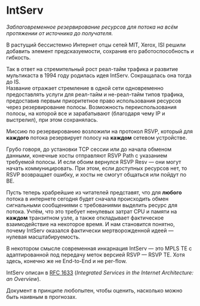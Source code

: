 # IntServ

_Заблаговременное резервирование ресурсов для потока на всём протяжении от источника до получателя._

В растущий бессистемно Интернет отцы сетей MIT, Xerox, ISI решили добавить элемент предсказуемости, сохранив его работоспособность и гибкость.

Так в ответ на стремительный рост реал-тайм трафика и развитие мультикаста в 1994 году родилась идея IntServ. Сокращалась она тогда до IS.  
Название отражает стремление в одной сети одновременно предоставлять услуги для реал-тайм и не-реал-тайм типов трафика, предоставив первым приоритетное право использования ресурсов через резервирование полосы. Возможность переиспользования полосы, на которой все и зарабатывают \(благодаря чему IP и выстрелил\), при этом сохранялась.

Миссию по резервированию возложили на протокол RSVP, который для **каждого** потока резервирует полосу на **каждом** сетевом устройстве.

Грубо говоря, до установки TCP сессии или до начала обменом данными, конечные хосты отправляют RSVP Path с указанием требуемой полосы. И если обоим вернулся RSVP Resv — они могут начать коммуницировать. При этом, если доступных ресурсов нет, то RSVP возвращает ошибку, и хосты не смогут общаться или пойдут по BE.

Пусть теперь храбрейшие из читателей представят, что для **любого** потока в интернете сегодня будет сначала происходить обмен сигнальными сообщениями с требованиями выделить ресурс для потока. Учтём, что это требует ненулевых затрат CPU и памяти на **каждом** транзитном узле, а также откладывает фактическое взаимодействие на некоторое время. И нам становится понятно, почему IntServ оказался фактически мертворожденной идеей — нулевая масштабируемость.

В некотором смысле современная инкарнация IntServ — это MPLS TE с адаптированной под передачу меток версией RSVP — RSVP TE. Хотя здесь, конечно же не End-to-End и не per-flow.

IntServ описан в [RFC 1633](https://tools.ietf.org/html/rfc1633) \(_Integrated Services in the Internet Architecture: an Overview_\).

Документ в принципе любопытен, чтобы оценить, насколько можно быть наивным в прогнозах.

